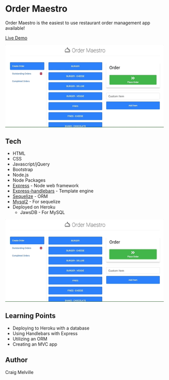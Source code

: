 # Order Maestro

Order Maestro is the easiest to use restaurant order management app available!

[Live Demo](https://order-maestro-123.herokuapp.com/)

![](screenshots/place-order.gif)

## Tech
- HTML
- CSS
- Javascript/jQuery
- Bootstrap
- Node.js
- Node Packages
 - [Express](https://www.npmjs.com/package/express) - Node web framework
 - [Express-handlebars](https://www.npmjs.com/package/express-handlebars) - Template engine
 - [Sequelize](https://www.npmjs.com/package/sequelize) - ORM
 - [Mysql2](https://www.npmjs.com/package/mysql2) - For sequelize
- Deployed on Heroku
  - JawsDB - For MySQL


![](screenshots/complete-order.gif)

## Learning Points
- Deploying to Heroku with a database
- Using Handlebars with Express
- Utilizing an ORM
- Creating an MVC app

## Author
Craig Melville
